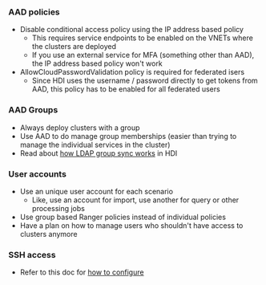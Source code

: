 ### AAD policies
* Disable conditional access policy using the IP address based policy
  * This requires service endpoints to be enabled on the VNETs where the clusters are deployed
  * If you use an external service for MFA (something other than AAD), the IP address based policy won't work
* AllowCloudPasswordValidation policy is required for federated isers
  * Since HDI uses the username / password directly to get tokens from AAD, this policy has to be enabled for all federated users

### AAD Groups
* Always deploy clusters with a group
* Use AAD to do manage group memberships (easier than trying to manage the individual services in the cluster)
* Read about [how LDAP group sync works](https://github.com/hdinsight/hdinsight.github.io/blob/master/EnterpriseSecurityPackage/LdapUserSync.md) in HDI

### User accounts
* Use an unique user account for each scenario
  * Like, use an account for import, use another for query or other processing jobs
* Use group based Ranger policies instead of individual policies
* Have a plan on how to manage users who shouldn't have access to clusters anymore

### SSH access
* Refer to this doc for [how to configure](https://github.com/hdinsight/hdinsight.github.io/blob/master/EnterpriseSecurityPackage/SshUsingDomainAccounts.md)
